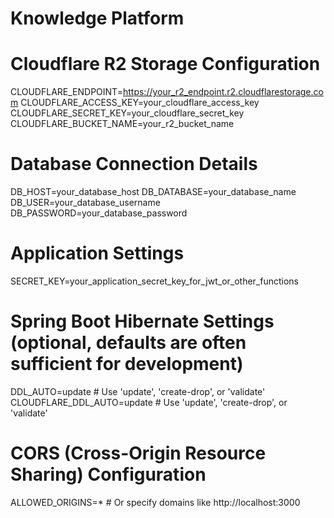 # Knowledge Platform

# Cloudflare R2 Storage Configuration
CLOUDFLARE_ENDPOINT=https://your_r2_endpoint.r2.cloudflarestorage.com
CLOUDFLARE_ACCESS_KEY=your_cloudflare_access_key
CLOUDFLARE_SECRET_KEY=your_cloudflare_secret_key
CLOUDFLARE_BUCKET_NAME=your_r2_bucket_name

# Database Connection Details
DB_HOST=your_database_host
DB_DATABASE=your_database_name
DB_USER=your_database_username
DB_PASSWORD=your_database_password

# Application Settings
SECRET_KEY=your_application_secret_key_for_jwt_or_other_functions

# Spring Boot Hibernate Settings (optional, defaults are often sufficient for development)
DDL_AUTO=update # Use 'update', 'create-drop', or 'validate'
CLOUDFLARE_DDL_AUTO=update # Use 'update', 'create-drop', or 'validate'

# CORS (Cross-Origin Resource Sharing) Configuration
ALLOWED_ORIGINS=* # Or specify domains like http://localhost:3000
